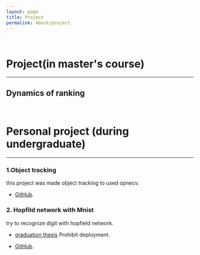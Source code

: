 ```yaml
---
layout: page
title: Project
permalink: About/project
---
```



<br/>



# Project(in master's course)

<hr>

## Dynamics of ranking

<br/>


# Personal project (during undergraduate)

<hr>

### 1.Object tracking
this project was made object tracking to used opnecv. 

* [GitHub](https://github.com/aslla77/aslla77/tree/master/tracking). 
  
### 2. Hopfild network with Mnist

try to recognize digit with hopfield network. 

* [graduation thesis](/assets/project/12151761.pdf) Prohibit deployment. 
  
* [GitHub](https://github.com/aslla77/aslla77/tree/master/About_Hopfield_Network). 

<br/>
